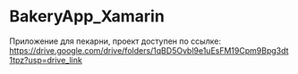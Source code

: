 # BakeryApp_Xamarin
Приложение для пекарни, проект доступен по ссылке: https://drive.google.com/drive/folders/1qBD5Ovbl9e1uEsFM19Cpm9Bpg3dt1tpz?usp=drive_link 
